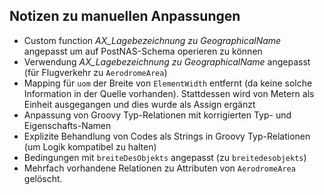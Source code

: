 Notizen zu manuellen Anpassungen
--------------------------------

- Custom function *AX_Lagebezeichnung zu GeographicalName* angepasst um auf PostNAS-Schema operieren zu können
- Verwendung *AX_Lagebezeichnung zu GeographicalName* angepasst (für Flugverkehr zu `AerodromeArea`)
- Mapping für `uom` der Breite von `ElementWidth` entfernt (da keine solche Information in der Quelle vorhanden). Stattdessen wird von Metern als Einheit ausgegangen und dies wurde als Assign ergänzt
- Anpassung von Groovy Typ-Relationen mit korrigierten Typ- und Eigenschafts-Namen
- Explizite Behandlung von Codes als Strings in Groovy Typ-Relationen (um Logik kompatibel zu halten)
- Bedingungen mit `breiteDesObjekts` angepasst (zu `breitedesobjekts`)
- Mehrfach vorhandene Relationen zu Attributen von `AerodromeArea` gelöscht.

